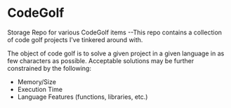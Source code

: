 # CodeGolf
Storage Repo for various CodeGolf items
--This repo contains a collection of code golf projects I've tinkered around with.

The object of code golf is to solve a given project in a given language in as few characters as possible. Acceptable solutions may be further constrained by the following:
- Memory/Size
- Execution Time
- Language Features (functions, libraries, etc.)
